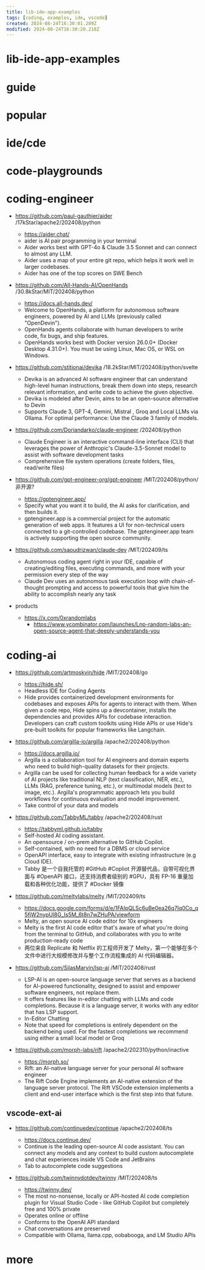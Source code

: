 ```yaml
---
title: lib-ide-app-examples
tags: [coding, examples, ide, vscode]
created: 2024-08-24T16:30:01.289Z
modified: 2024-08-24T16:30:20.218Z
---
```


# lib-ide-app-examples

# guide

# popular

# ide/cde

# code-playgrounds

# coding-engineer

- https://github.com/paul-gauthier/aider /17kStar/apache2/202408/python
  - https://aider.chat/
  - aider is AI pair programming in your terminal
  - Aider works best with GPT-4o & Claude 3.5 Sonnet and can connect to almost any LLM.
  - Aider uses a map of your entire git repo, which helps it work well in larger codebases.
  - Aider has one of the top scores on SWE Bench

- https://github.com/All-Hands-AI/OpenHands /30.8kStar/MIT/202408/python
  - https://docs.all-hands.dev/
  - Welcome to OpenHands, a platform for autonomous software engineers, powered by AI and LLMs (previously called "OpenDevin").
  - OpenHands agents collaborate with human developers to write code, fix bugs, and ship features.
  - OpenHands works best with Docker version 26.0.0+ (Docker Desktop 4.31.0+). You must be using Linux, Mac OS, or WSL on Windows.

- https://github.com/stitionai/devika /18.2kStar/MIT/202408/python/svelte
  - Devika is an advanced AI software engineer that can understand high-level human instructions, break them down into steps, research relevant information, and write code to achieve the given objective.
  - Devika is modeled after Devin, aims to be an open-source alternative to Devin
  - Supports Claude 3, GPT-4, Gemini, Mistral , Groq and Local LLMs via Ollama. For optimal performance: Use the Claude 3 family of models.

- https://github.com/Doriandarko/claude-engineer /202408/python
  - Claude Engineer is an interactive command-line interface (CLI) that leverages the power of Anthropic's Claude-3.5-Sonnet model to assist with software development tasks
  - Comprehensive file system operations (create folders, files, read/write files)

- https://github.com/gpt-engineer-org/gpt-engineer /MIT/202408/python/非开源?
  - https://gptengineer.app/
  - Specify what you want it to build, the AI asks for clarification, and then builds it.
  - gptengineer.app is a commercial project for the automatic generation of web apps. It features a UI for non-technical users connected to a git-controlled codebase. The gptengineer.app team is actively supporting the open source community.

- https://github.com/saoudrizwan/claude-dev /MIT/202409/ts
  - Autonomous coding agent right in your IDE, capable of creating/editing files, executing commands, and more with your permission every step of the way
  - Claude Dev uses an autonomous task execution loop with chain-of-thought prompting and access to powerful tools that give him the ability to accomplish nearly any task

- products
  - https://x.com/0xrandomlabs
    - https://www.ycombinator.com/launches/Lnp-random-labs-an-open-source-agent-that-deeply-understands-you
# coding-ai
- https://github.com/artmoskvin/hide /MIT/202408/go
  - https://hide.sh/
  - Headless IDE for Coding Agents
  - Hide provides containerized development environments for codebases and exposes APIs for agents to interact with them. When given a code repo, Hide spins up a devcontainer, installs the dependencies and provides APIs for codebase interaction. Developers can craft custom toolkits using Hide APIs or use Hide's pre-built toolkits for popular frameworks like Langchain.

- https://github.com/argilla-io/argilla /apache2/202408/python
  - https://docs.argilla.io/
  - Argilla is a collaboration tool for AI engineers and domain experts who need to build high-quality datasets for their projects.
  - Argilla can be used for collecting human feedback for a wide variety of AI projects like traditional NLP (text classification, NER, etc.), LLMs (RAG, preference tuning, etc.), or multimodal models (text to image, etc.). Argilla's programmatic approach lets you build workflows for continuous evaluation and model improvement. 
  - Take control of your data and models

- https://github.com/TabbyML/tabby /apache2/202408/rust
  - https://tabbyml.github.io/tabby
  - Self-hosted AI coding assistant. 
  - An opensource / on-prem alternative to GitHub Copilot.
  - Self-contained, with no need for a DBMS or cloud service
  - OpenAPI interface, easy to integrate with existing infrastructure (e.g Cloud IDE).
  - Tabby 是一个自我托管的 #GitHub #Copliot 开源替代品，自带可视化界面与 #OpenAPI 接口，还支持消费者级别的 #GPU，具有 FP-16 重量加载和各种优化功能，提供了 #Docker 镜像

- https://github.com/meltylabs/melty /MIT/202409/ts
  - https://docs.google.com/forms/d/e/1FAIpQLSc6uBe0ea26q7Iq0Co_q5fjW2nypUl8G_Is5M_6t8n7wZHuPA/viewform
  - Melty, an open source AI code editor for 10x engineers
  - Melty is the first AI code editor that's aware of what you're doing from the terminal to GitHub, and collaborates with you to write production-ready code
  - 两位来自 Replicate 和 Netflix 的工程师开发了 Melty，第一个能够在多个文件中进行大规模修改并与整个工作流程集成的 AI 代码编辑器。

- https://github.com/SilasMarvin/lsp-ai /MIT/202408/rust
  - LSP-AI is an open-source language server that serves as a backend for AI-powered functionality, designed to assist and empower software engineers, not replace them.
  - It offers features like in-editor chatting with LLMs and code completions. Because it is a language server, it works with any editor that has LSP support.
  - In-Editor Chatting
  - Note that speed for completions is entirely dependent on the backend being used. For the fastest completions we recommend using either a small local model or Groq

- https://github.com/morph-labs/rift /apache2/202310/python/inactive
  - https://morph.so/
  - Rift: an AI-native language server for your personal AI software engineer
  - The Rift Code Engine implements an AI-native extension of the language server protocol. The Rift VSCode extension implements a client and end-user interface which is the first step into that future.

## vscode-ext-ai

- https://github.com/continuedev/continue /apache2/202408/ts
  - https://docs.continue.dev/
  - Continue is the leading open-source AI code assistant. You can connect any models and any context to build custom autocomplete and chat experiences inside VS Code and JetBrains
  - Tab to autocomplete code suggestions

- https://github.com/twinnydotdev/twinny /MIT/202408/ts
  - https://twinny.dev/
  - The most no-nonsense, locally or API-hosted AI code completion plugin for Visual Studio Code - like GitHub Copilot but completely free and 100% private
  - Operates online or offline
  - Conforms to the OpenAI API standard
  - Chat conversations are preserved
  - Compatible with Ollama, llama.cpp, oobabooga, and LM Studio APIs
# more
